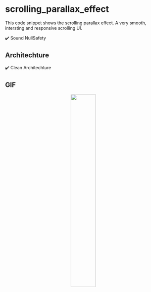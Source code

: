 # scrolling_parallax_effect

This code snippet shows the scrolling parallax effect. A very smooth, intersting and responsive scrolling UI.

✔️ Sound NullSafety

## Architechture
✔️ Clean Architechture <br />

## GIF

<p align="center">
  <img 
    width=40%
    height=40%
    src="https://user-images.githubusercontent.com/101565812/204222254-1034b72a-2b3d-4a45-81f6-859e3714a278.gif" >
</p>
